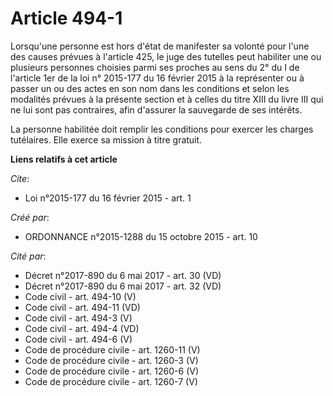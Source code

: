 # Article 494-1

Lorsqu'une personne est hors d'état de manifester sa volonté pour l'une des causes prévues à l'article 425, le juge des
tutelles peut habiliter une ou plusieurs personnes choisies parmi ses proches au sens du 2° du I de l'article 1er de la loi
n° 2015-177 du 16 février 2015 à la représenter ou à passer un ou des actes en son nom dans les conditions et selon les
modalités prévues à la présente section et à celles du titre XIII du livre III qui ne lui sont pas contraires, afin d'assurer
la sauvegarde de ses intérêts.

La personne habilitée doit remplir les conditions pour exercer les charges tutélaires. Elle exerce sa mission à titre
gratuit.

**Liens relatifs à cet article**

_Cite_:

  - Loi n°2015-177 du 16 février 2015 - art. 1

_Créé par_:

  - ORDONNANCE n°2015-1288 du 15 octobre 2015 - art. 10

_Cité par_:

  - Décret n°2017-890 du 6 mai 2017 - art. 30 (VD)
  - Décret n°2017-890 du 6 mai 2017 - art. 32 (VD)
  - Code civil - art. 494-10 (V)
  - Code civil - art. 494-11 (VD)
  - Code civil - art. 494-3 (V)
  - Code civil - art. 494-4 (VD)
  - Code civil - art. 494-6 (V)
  - Code de procédure civile - art. 1260-11 (V)
  - Code de procédure civile - art. 1260-3 (V)
  - Code de procédure civile - art. 1260-6 (V)
  - Code de procédure civile - art. 1260-7 (V)
